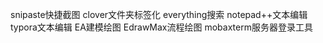 snipaste快捷截图
clover文件夹标签化
everything搜索
notepad++文本编辑
typora文本编辑
EA建模绘图
EdrawMax流程绘图
mobaxterm服务器登录工具

